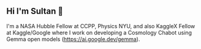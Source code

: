 ## Hi I'm Sultan 👋

I'm a NASA Hubble Fellow at CCPP, Physics NYU, and also KaggleX Fellow at Kaggle/Google where I work on developing a Cosmology Chabot using Gemma open models (https://ai.google.dev/gemma).

<!--
**sultan-hassan/sultan-hassan** is a ✨ _special_ ✨ repository because its `README.md` (this file) appears on your GitHub profile.

Here are some ideas to get you started:

- 🔭 I’m currently working on ...
- 🌱 I’m currently learning ...
- 👯 I’m looking to collaborate on ...
- 🤔 I’m looking for help with ...
- 💬 Ask me about ...
- 📫 How to reach me: ...
- 😄 Pronouns: ...
- ⚡ Fun fact: ...
-->
